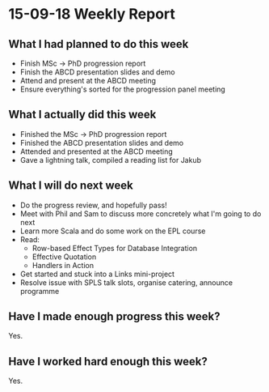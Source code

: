 # 15-09-18 Weekly Report

## What I had planned to do this week
* Finish MSc -> PhD progression report
* Finish the ABCD presentation slides and demo
* Attend and present at the ABCD meeting
* Ensure everything's sorted for the progression panel meeting

## What I actually did this week
* Finished the MSc -> PhD progression report
* Finished the ABCD presentation slides and demo
* Attended and presented at the ABCD meeting
* Gave a lightning talk, compiled a reading list for Jakub

## What I will do next week
* Do the progress review, and hopefully pass!
* Meet with Phil and Sam to discuss more concretely what I'm going to do
  next
* Learn more Scala and do some work on the EPL course
* Read:
  * Row-based Effect Types for Database Integration
  * Effective Quotation
  * Handlers in Action
* Get started and stuck into a Links mini-project
* Resolve issue with SPLS talk slots, organise catering, announce
  programme

## Have I made enough progress this week?
Yes.

## Have I worked hard enough this week?
Yes.
